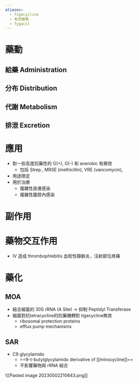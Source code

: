 ```yaml
---
aliases:
  - Tigecycline
  - 老虎黴素
  - Tygacil
---
```

# 藥動
## 給藥 Administration
## 分布 Distribution
## 代謝 Metabolism
## 排泄 Excretion
# 應用
- 對一些高度抗藥性的 G(+), G(-) 和 anerobic 有療效
	- 包括 Strep., MRSE (methicillin), VRE (vancomycin),
- 用途限定
- 用於治療
	- 複雜性皮膚感染
	- 複雜性腹腔內感染
# 副作用
# 藥物交互作用
- IV 造成 thrombophlebitis 血栓性靜脈炎，注射部位疼痛
# 藥化
## MOA
- 結合細菌的 30S rRNA (A Site) $\rightarrow$ 抑制 Peptidyl Transferase
- 細菌對抗tetracycline的抗藥機轉對 tigecycline無效
	- ribosomal protection proteins
	- efflux pump mechanisms
## SAR
- C9 glycylamido
	- ==9-t-butylglycylamido derivative of [[minocycline]]==
	- 不影響藥物與 rRNA 結合

![[Pasted image 20230502210643.png]]